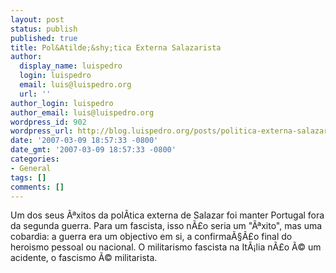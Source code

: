 ```yaml
---
layout: post
status: publish
published: true
title: Pol&Atilde;&shy;tica Externa Salazarista
author:
  display_name: luispedro
  login: luispedro
  email: luis@luispedro.org
  url: ''
author_login: luispedro
author_email: luis@luispedro.org
wordpress_id: 902
wordpress_url: http://blog.luispedro.org/posts/politica-externa-salazarista
date: '2007-03-09 18:57:33 -0800'
date_gmt: '2007-03-09 18:57:33 -0800'
categories:
- General
tags: []
comments: []
---
```

<p>Um dos seus &Atilde;&ordf;xitos da pol&Atilde;&shy;tica externa de Salazar foi manter Portugal fora da segunda guerra. Para um fascista, isso n&Atilde;&pound;o seria um "&Atilde;&ordf;xito", mas uma cobardia: a guerra era um objectivo em si, a confirma&Atilde;&sect;&Atilde;&pound;o final do heroismo pessoal ou nacional. O militarismo fascista na It&Atilde;&iexcl;lia n&Atilde;&pound;o &Atilde;&copy; um acidente, o fascismo &Atilde;&copy; militarista.</p>
